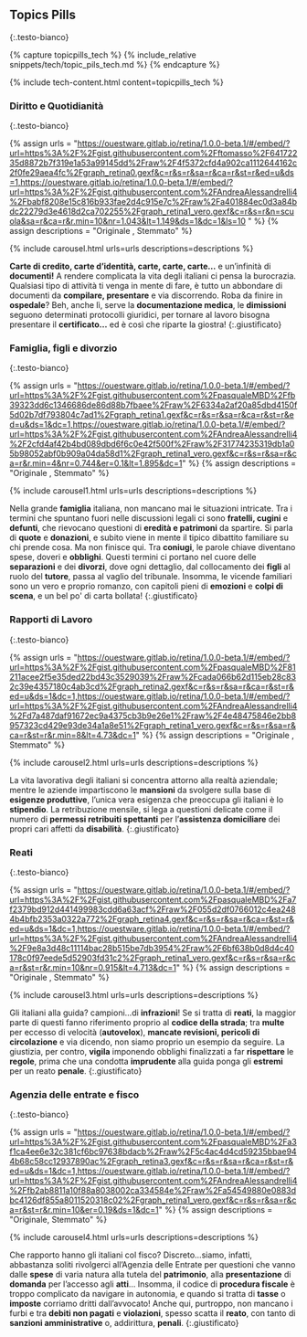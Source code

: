 
## Topics Pills
{:.testo-bianco}

<p class="spazio"> </p>

{% capture topicpills_tech %}
{% include_relative snippets/tech/topic_pils_tech.md %}
{% endcapture %}

{% include tech-content.html content=topicpills_tech %}



### Diritto e Quotidianità
{:.testo-bianco}

{% assign urls = "https://ouestware.gitlab.io/retina/1.0.0-beta.1/#/embed/?url=https%3A%2F%2Fgist.githubusercontent.com%2Fftomasso%2F64172235d8872b7f319e1a53a99145dd%2Fraw%2F4f5372cfd4a902ca1112644162c2f0fe29aea4fc%2Fgraph_retina0.gexf&c=r&s=r&sa=r&ca=r&st=r&ed=u&ds=1,https://ouestware.gitlab.io/retina/1.0.0-beta.1/#/embed/?url=https%3A%2F%2Fgist.githubusercontent.com%2FAndreaAlessandrelli4%2Fbabf8208e15c816b933fae2d4c915e7c%2Fraw%2Fa401884ec0d3a84bdc22279d3e4618d2ca702255%2Fgraph_retina1_vero.gexf&c=r&s=r&n=scuola&sa=r&ca=r&r.min=10&nr=1.043&lt=1.149&ds=1&dc=1&ls=10
" %}
{% assign descriptions = "Originale , Stemmato" %}

{% include carousel.html urls=urls descriptions=descriptions %}

<p class="spazio"> </p>

**Carte di credito, carte d’identità, carte, carte, carte…** e un’infinità di **documenti!** A rendere complicata la vita degli italiani ci pensa la burocrazia. Qualsiasi tipo di attività ti venga in mente di fare, è tutto un abbondare di documenti da **compilare, presentare** e via discorrendo. Roba da finire in **ospedale**? Beh, anche lì, serve la **documentazione medica**, le **dimissioni** seguono determinati protocolli giuridici, per tornare al lavoro bisogna presentare il **certificato…** ed è così che riparte la giostra! 
{:.giustificato}

### Famiglia, figli e divorzio
{:.testo-bianco}

{% assign urls = "https://ouestware.gitlab.io/retina/1.0.0-beta.1/#/embed/?url=https%3A%2F%2Fgist.githubusercontent.com%2FpasqualeMBD%2Ffb39323dd6c1346686de86d88b7fbaee%2Fraw%2F6334a2af20a85dbd4150f5d02b7df793804c7ad1%2Fgraph_retina1.gexf&c=r&s=r&sa=r&ca=r&st=r&ed=u&ds=1&dc=1,https://ouestware.gitlab.io/retina/1.0.0-beta.1/#/embed/?url=https%3A%2F%2Fgist.githubusercontent.com%2FAndreaAlessandrelli4%2F2cfd4af42b4bd089dbd6f6c0e42f500f%2Fraw%2F31774235319db1a05b98052abf0b909a04da58d1%2Fgraph_retina1_vero.gexf&c=r&s=r&sa=r&ca=r&r.min=4&nr=0.744&er=0.1&lt=1.895&dc=1" %}
{% assign descriptions = "Originale , Stemmato" %}

{% include carousel1.html urls=urls descriptions=descriptions %}

<p class="spazio"> </p>


Nella grande **famiglia** italiana, non mancano mai le situazioni intricate. Tra i termini che spuntano fuori nelle discussioni legali ci sono **fratelli, cugini** e **defunti**, che rievocano questioni di **eredità e patrimoni** da spartire. Si parla di **quote** e **donazioni**, e subito viene in mente il tipico dibattito familiare su chi prende cosa. Ma non finisce qui. Tra **coniugi**, le parole chiave diventano spese, doveri e **obblighi**. Questi termini ci portano nel cuore delle **separazioni** e dei **divorzi**, dove ogni dettaglio, dal collocamento dei **figli** al ruolo del **tutore**, passa al vaglio del tribunale. Insomma, le vicende familiari sono un vero e proprio romanzo, con capitoli pieni di **emozioni** e **colpi di scena**, e un bel po' di carta bollata!
{:.giustificato}

### Rapporti di Lavoro
{:.testo-bianco}

{% assign urls = "https://ouestware.gitlab.io/retina/1.0.0-beta.1/#/embed/?url=https%3A%2F%2Fgist.githubusercontent.com%2FpasqualeMBD%2F81211acee2f5e35ded22bd43c3529039%2Fraw%2Fcada066b62d115eb28c832c39e4357180c4ab3cd%2Fgraph_retina2.gexf&c=r&s=r&sa=r&ca=r&st=r&ed=u&ds=1&dc=1,https://ouestware.gitlab.io/retina/1.0.0-beta.1/#/embed/?url=https%3A%2F%2Fgist.githubusercontent.com%2FAndreaAlessandrelli4%2Fd7a487daf91672ec9a4375cb3b9e26e1%2Fraw%2F4e48475846e2bb8957323cd429e93de34a1a8e51%2Fgraph_retina1_vero.gexf&c=r&s=r&sa=r&ca=r&st=r&r.min=8&lt=4.73&dc=1" %}
{% assign descriptions = "Originale , Stemmato" %}

{% include carousel2.html urls=urls descriptions=descriptions %}

<p class="spazio"> </p>

La vita lavorativa degli italiani si concentra attorno alla realtà aziendale; mentre le aziende impartiscono le **mansioni** da svolgere sulla base di **esigenze produttive**, l’unica vera esigenza che preoccupa gli italiani è lo **stipendio**. La retribuzione mensile, si lega a questioni delicate come il numero di **permessi retribuiti spettanti** per l’**assistenza domiciliare** dei propri cari affetti da **disabilità**. 
{:.giustificato}


### Reati
{:.testo-bianco}

{% assign urls = "https://ouestware.gitlab.io/retina/1.0.0-beta.1/#/embed/?url=https%3A%2F%2Fgist.githubusercontent.com%2FpasqualeMBD%2Fa7f2379bd912d441499983cdd6a63acf%2Fraw%2F055d2df0766012c4ea2484b4bfb2353a0322a772%2Fgraph_retina4.gexf&c=r&s=r&sa=r&ca=r&st=r&ed=u&ds=1&dc=1,https://ouestware.gitlab.io/retina/1.0.0-beta.1/#/embed/?url=https%3A%2F%2Fgist.githubusercontent.com%2FAndreaAlessandrelli4%2F9e8a3d48c11114bac28b515be7db3954%2Fraw%2F6bf638b0d8d4c40178c0f97eede5d52903fd31c2%2Fgraph_retina1_vero.gexf&c=r&s=r&sa=r&ca=r&st=r&r.min=10&nr=0.915&lt=4.713&dc=1" %}
{% assign descriptions = "Originale , Stemmato" %}

{% include carousel3.html urls=urls descriptions=descriptions %}

<p class="spazio"> </p>


Gli italiani alla guida? campioni…di **infrazioni**! Se si tratta di **reati**, la maggior parte di questi fanno riferimento proprio al **codice della strada**; tra **multe** per eccesso di velocità (**autovelox**), **mancate revisioni, pericoli di circolazione** e via dicendo, non siamo proprio un esempio da seguire. La giustizia, per contro, **vigila** imponendo obblighi finalizzati a far **rispettare** le **regole**, prima che una condotta **imprudente** alla guida ponga gli **estremi** per un reato **penale**.
{:.giustificato}

### Agenzia delle entrate e fisco
{:.testo-bianco}


{% assign urls = "https://ouestware.gitlab.io/retina/1.0.0-beta.1/#/embed/?url=https%3A%2F%2Fgist.githubusercontent.com%2FpasqualeMBD%2Fa3f1ca4ee6e32c381cf6bc97638bdacb%2Fraw%2F5c4ac4d4cd59235bbae944b68c58cc12937890ac%2Fgraph_retina3.gexf&c=r&s=r&sa=r&ca=r&st=r&ed=u&ds=1&dc=1,https://ouestware.gitlab.io/retina/1.0.0-beta.1/#/embed/?url=https%3A%2F%2Fgist.githubusercontent.com%2FAndreaAlessandrelli4%2Ffb2ab8811a10f88a8038002ca334584e%2Fraw%2Fa54549880e0883dbc4126df855a8011520318c02%2Fgraph_retina1_vero.gexf&c=r&s=r&sa=r&ca=r&st=r&r.min=10&er=0.19&ds=1&dc=1" %}
{% assign descriptions = "Originale, Stemmato" %}

{% include carousel4.html urls=urls descriptions=descriptions %}

<p class="spazio"> </p>



Che rapporto hanno gli italiani col fisco? Discreto…siamo, infatti, abbastanza soliti rivolgerci all’Agenzia delle Entrate per questioni che vanno dalle **spese** di varia natura alla tutela del **patrimonio**, alla **presentazione** di **domanda** per l’accesso agli **atti**… Insomma, il codice di **procedura fiscale** è troppo complicato da navigare in autonomia, e quando si tratta di **tasse** o **imposte** corriamo dritti dall’avvocato! Anche qui, purtroppo, non mancano i furbi e tra **debiti non pagati** e **violazioni**, spesso scatta il **reato**, con tanto di **sanzioni amministrative** o, addirittura, **penali**.
{:.giustificato}